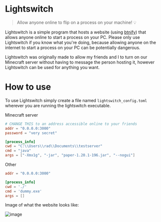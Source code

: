 # Lightswitch
> Allow anyone online to flip on a process on your machine! 💡

Lightswitch is a simple program that hosts a website (using [btnify](https://github.com/NotThatRqd/btnify))
that allows anyone online to start a process on your PC. Please
only use Lightswitch if you know what you're doing, because allowing
anyone on the internet to start a process on your PC can be potentially
dangerous.

Lightswitch was originally made to allow my friends and I to turn on
our Minecraft server without having to message the person hosting it,
however Lightswitch can be used for anything you want.

# How to use

To use Lightswitch simply create a file named `lightswitch_config.toml`
wherever you are running the lightswitch executable.

Minecraft server

```toml
# CHANGE THIS to an address accessible online to your friends
addr = "0.0.0.0:3000"
password = "very secret"

[process_info]
cwd = "C:\\Users\\rad\\Documents\\testserver"
cmd = "java"
args = ["-Xmx1g", "-jar", "paper-1.20.1-196.jar", "--nogui"]
```

Other

```toml
addr = "0.0.0.0:3000"

[process_info]
cwd = './'
cmd = 'dummy.exe'
args = []
```

Image of what the website looks like:

![image](https://github.com/NotThatRqd/lightswitch/assets/67846317/ab734927-1aae-42f0-8063-327678548b92)
